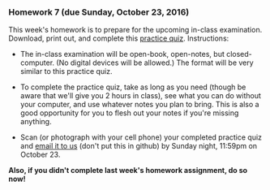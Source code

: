 ### Homework 7 (due Sunday, October 23, 2016)

This week's homework is to prepare for the upcoming in-class examination. Download, print out, and complete this [practice quiz](practice-quiz.pdf). Instructions:

- The in-class examination will be open-book, open-notes, but closed-computer. (No digital devices will be allowed.) The format will be very similar to this practice quiz.

- To complete the practice quiz, take as long as you need (though be aware that we'll give you 2 hours in class), see what you can do without your computer, and use whatever notes you plan to bring. This is also a good opportunity for you to flesh out your notes if you're missing anything.

- Scan (or photograph with your cell phone) your completed practice quiz and [email it to us](mailto:jzamfirescupereira@cca.edu,mshiloh@cca.edu) (don't put this in github) by Sunday night, 11:59pm on October 23.

**Also, if you didn't complete last week's homework assignment, do so now!**